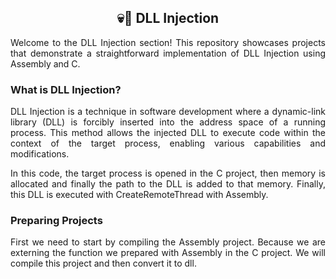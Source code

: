 <div align="center">
    <h2> 💀💉 DLL Injection </h2>
</div>

<p style="text-align: justify">
    Welcome to the DLL Injection section! This repository showcases projects that demonstrate a straightforward implementation of DLL Injection using Assembly and C. <br/>
</p>

<h3> What is DLL Injection? </h3>
<p style="text-align: justify">
    DLL Injection is a technique in software development where a dynamic-link library (DLL) is forcibly inserted into the address space of a running process. This method allows the injected DLL to execute code within the 
context of the target process, enabling various capabilities and modifications.
</p>

<p style="text-align: justify"> 
    In this code, the target process is opened in the C project, then memory is allocated and finally the path to the DLL is added to that memory. Finally, this DLL is executed with CreateRemoteThread with Assembly. 
</p>

<h3> Preparing Projects </h3>

<p style="text-align: justify"> 
    First we need to start by compiling the Assembly project. Because we are externing the function we prepared with Assembly in the C project. We will compile this project and then convert it to dll.
</p>
